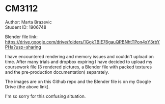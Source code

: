 # CM3112  

Author: Marta Brazevic  
Student ID: 1906748  

Blender file link: https://drive.google.com/drive/folders/1GgkTBIE76gauQPBNhtTPon4xY3rbYPHa?usp=sharing  

I have encountered rendering and memory issues and couldn't upload on time. After many trials and dropbox expiring I have decided to upload my coursework file (3 rendered pictures, a Blender file with packed textures and the pre-production documentation) separately.  

The images are on this Github repo and the Blender file is on my Google Drive (the above link).  

I'm so sorry for this confusing situation.
